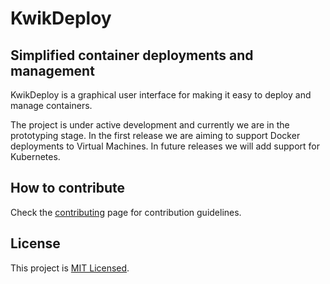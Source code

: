 # KwikDeploy

## Simplified container deployments and management

KwikDeploy is a graphical user interface for making it easy to deploy and manage containers.

The project is under active development and currently we are in the prototyping
stage. In the first release we are aiming to support Docker deployments to Virtual Machines.
In future releases we will add support for Kubernetes.

## How to contribute

Check the [contributing](CONTRIBUTING.md) page for contribution guidelines.

## License

This project is [MIT Licensed](LICENSE).
